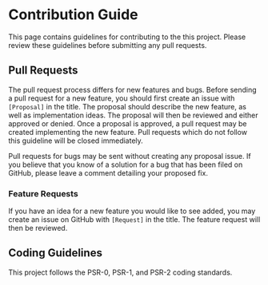 # Contribution Guide

This page contains guidelines for contributing to the this project. Please
review these guidelines before submitting any pull requests.

## Pull Requests

The pull request process differs for new features and bugs. Before sending a
pull request for a new feature, you should first create an issue with
`[Proposal]` in the title. The proposal should describe the new feature, as well
as implementation ideas. The proposal will then be reviewed and either approved
or denied. Once a proposal is approved, a pull request may be created
implementing the new feature. Pull requests which do not follow this guideline
will be closed immediately.

Pull requests for bugs may be sent without creating any proposal issue. If you
believe that you know of a solution for a bug that has been filed on GitHub,
please leave a comment detailing your proposed fix.

### Feature Requests

If you have an idea for a new feature you would like to see added, you may
create an issue on GitHub with `[Request]` in the title. The feature request
will then be reviewed.

## Coding Guidelines

This project follows the PSR-0, PSR-1, and PSR-2 coding standards.

